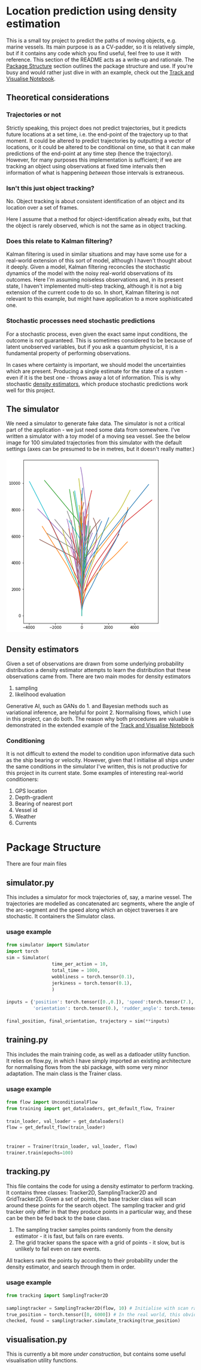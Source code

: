 # Location prediction using density estimation

This is a small toy project to predict the paths of moving objects, e.g. marine vessels. Its main purpose is as a CV-padder, so it is relatively simple, but if it contains any code which you find useful, feel free to use it with reference. This section of the README acts as a write-up and rationale. The [Package Structure](./README.md#Package-Structure) section outlines the package structure and use. If you're busy and would rather just dive in with an example, check out the [Track and Visualise Notebook](./TrackAndVisualise.ipynb).

## Theoretical considerations
### Trajectories or not

Strictly speaking, this project does not predict trajectories, but it predicts future locations at a set time, i.e. the end-point of the trajectory up to that moment. It could be altered to predict trajectories by outputting a vector of locations, or it could be altered to be conditional on time, so that it can make predictions of the end-point at any time step (hence the trajectory). However, for many purposes this implementation is sufficient; if we are tracking an object using observations at fixed time intervals then information of what is happening *between* those intervals is extraneous.

### Isn't this just object tracking?

No. Object tracking is about consistent identification of an object and its location over a set of frames.

Here I assume that a method for object-identification already exits, but that the object is rarely observed, which is not the same as in object tracking.

### Does this relate to Kalman filtering?
Kalman filtering is used in similar situations and may have some use for a real-world extension of this sort of model, although I haven't thought about it deeply. Given a model, Kalman filtering reconciles the stochastic dynamics of the model with the noisy real-world observations of its outcomes. Here I'm assuming noiseless observations and, in its present state, I haven't implemented multi-step tracking, although it is not a big extension of the current code to do so. In short, Kalman filtering is not relevant to this example, but might have application to a more sophisticated one.

### Stochastic processes need stochastic predictions
For a stochastic process, even given the exact same input conditions, the outcome is not guaranteed. This is sometimes considered to be because of latent unobserved variables, but if you ask a quantum physicist, it is a fundamental property of performing observations.

In cases where certainty is important, we should model the uncertainties which are present. Producing a single estimate for the state of a system - even if it is the best one - throws away a lot of information. This is why stochastic [density estimators](./README.md#Density-estimators), which produce stochastic predictions work well for this project.

## The simulator
We need a simulator to generate fake data. The simulator is not a critical part of the application - we just need some data from somewhere. I've written a simulator with a toy model of a moving sea vessel. See the below image for 100 simulated trajectories from this simulator with the default settings (axes can be presumed to be in metres, but it doesn't really matter.)

![trajectories](./trajectories.png)

## Density estimators
Given a set of observations are drawn from some underlying probability distribution a density estimator attempts to learn the distribution that these observations came from. There are two main modes for density estimators

1. sampling
2. likelihood evaluation

Generative AI, such as GANs do 1. and Bayesian methods such as variational inference, are helpful for point 2. Normalising flows, which I use in this project, can do both. The reason why both procedures are valuable is demonstrated in the extended example of the [Track and Visualise Notebook](./TrackAndVisualise.ipynb)

### Conditioning
It is not difficult to extend the model to condition upon informative data such as the ship bearing or velocity. However, given that I initialise all ships under the same conditions in the simulator I've written, this is not productive for this project in its current state. Some examples of interesting real-world conditioners:

1. GPS location
2. Depth-gradient
3. Bearing of nearest port
4. Vessel id
5. Weather
6. Currents


# Package Structure
There are four main files

## simulator.py
This includes a simulator for mock trajectories of, say, a marine vessel. The trajectories are modelled as concatenated arc segments, where the angle of the arc-segment and the speed along which an object traverses it are stochastic. It containers the Simulator class.

### usage example
```python
from simulator import Simulator
import torch
sim = Simulator(
                 time_per_action = 10, 
                 total_time = 1000,
                 wobbliness = torch.tensor(0.1),
                 jerkiness = torch.tensor(0.1),
                 )

inputs = {'position': torch.tensor([0.,0.]), 'speed':torch.tensor(7.), 
          'orientation': torch.tensor(0.), 'rudder_angle': torch.tensor(0.)}

final_position, final_orientation, trajectory = sim(**inputs)
```

## training.py
This includes the main training code, as well as a datloader utility function. It relies on flow.py, in which I have simply imported an existing architecture for normalising flows from the sbi package, with some very minor adaptation. The main class is the Trainer class.

### usage example
```python
from flow import UnconditionalFlow
from training import get_dataloaders, get_default_flow, Trainer

train_loader, val_loader = get_dataloaders()
flow = get_default_flow(train_loader)


trainer = Trainer(train_loader, val_loader, flow)
trainer.train(epochs=100)
```

## tracking.py
This file contains the code for using a density estimator to perform tracking. It contains three classes: Tracker2D, SamplingTracker2D and GridTracker2D. Given a set of points, the base tracker class will scan around these points for the search object. The sampling tracker and grid tracker only differ in that they produce points in a particular way, and these can be then be fed back to the base class.

1. The sampling tracker samples points randomly from the density estimator - it is fast, but fails on rare events.
2. The grid tracker spans the space with a grid of points - it slow, but is unlikely to fail even on rare events.

All trackers rank the points by according to their probability under the density estimator, and search through them in order.

### usage example
```python
from tracking import SamplingTracker2D

samplingtracker = SamplingTracker2D(flow, 10) # Initialise with scan radius of 10
true_position = torch.tensor([0, 6000]) # In the real world, this obviously wouldn't be provided.
checked, found = samplingtracker.simulate_tracking(true_position) 
```

## visualisation.py
This is currently a bit more *under construction*, but contains some useful visualisation utility functions. 
